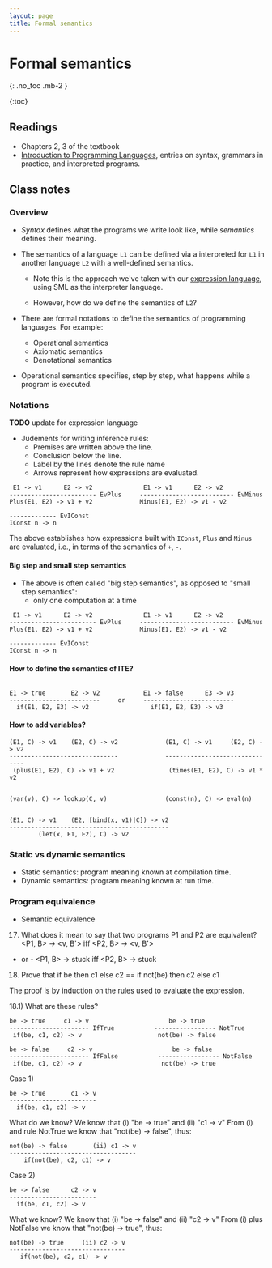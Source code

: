 ```yaml
---
layout: page
title: Formal semantics
---
```



# Formal semantics
{: .no_toc .mb-2 }

{:toc}

## Readings

- Chapters 2, 3 of the textbook
- [Introduction to Programming Languages](https://en.wikibooks.org/wiki/Introduction_to_Programming_Languages), entries on syntax, grammars in practice, and interpreted programs.

## Class notes

### Overview

- *Syntax* defines what the programs we write look like, while *semantics*
  defines their meaning.

- The semantics of a language `L1` can be defined via a interpreted for `L1` in
  another language `L2` with a well-defined semantics.

  - Note this is the approach we've taken with our [expression language](), using
    SML as the interpreter language.

  - However, how do we define the semantics of `L2`?

- There are formal notations to define the semantics of programming languages. For example:
  - Operational semantics
  - Axiomatic semantics
  - Denotational semantics

- Operational semantics specifies, step by step, what happens while a program is executed.

### Notations

**TODO** update for expression language

- Judements for writing inference rules:
  - Premises are written above the line.
  - Conclusion below the line.
  - Label by the lines denote the rule name
  - Arrows represent how expressions are evaluated.

```
 E1 -> v1      E2 -> v2              E1 -> v1      E2 -> v2
------------------------ EvPlus     -------------------------- EvMinus
Plus(E1, E2) -> v1 + v2             Minus(E1, E2) -> v1 - v2

------------- EvIConst
IConst n -> n
```

The above establishes how expressions built with `IConst`, `Plus` and `Minus`
are evaluated, i.e., in terms of the semantics of `+`, `-`.

#### Big step and small step semantics

- The above is often called "big step semantics", as opposed to "small step
semantics":
  - only one computation at a time

```
 E1 -> v1      E2 -> v2              E1 -> v1      E2 -> v2
------------------------ EvPlus     -------------------------- EvMinus
Plus(E1, E2) -> v1 + v2             Minus(E1, E2) -> v1 - v2

------------- EvIConst
IConst n -> n
```

#### How to define the semantics of ITE?

```

E1 -> true       E2 -> v2            E1 -> false      E3 -> v3
-------------------------     or     -------------------------
  if(E1, E2, E3) -> v2                 if(E1, E2, E3) -> v3
```

#### How to add variables?

```
(E1, C) -> v1    (E2, C) -> v2             (E1, C) -> v1     (E2, C) -> v2
------------------------------             -------------------------------
 (plus(E1, E2), C) -> v1 + v2               (times(E1, E2), C) -> v1 * v2


(var(v), C) -> lookup(C, v)                (const(n), C) -> eval(n)


(E1, C) -> v1    (E2, [bind(x, v1)|C]) -> v2
--------------------------------------------
        (let(x, E1, E2), C) -> v2
```

### Static vs dynamic semantics

- Static semantics: program meaning known at compilation time.
- Dynamic semantics: program meaning known at run time.

### Program equivalence

* Semantic equivalence
17) What does it mean to say that two programs P1 and P2 are equivalent?
<P1, B> -> <v, B'> iff <P2, B> -> <v, B'>
- or -
<P1, B> -> stuck iff <P2, B> -> stuck

18) Prove that
if be then c1 else c2 == if not(be) then c2 else c1

The proof is by induction on the rules used to evaluate the expression.

18.1) What are these rules?

```
be -> true     c1 -> v                      be -> true
---------------------- IfTrue           ----------------- NotTrue
 if(be, c1, c2) -> v                     not(be) -> false

be -> false     c2 -> v                      be -> false
---------------------- IfFalse           ----------------- NotFalse
 if(be, c1, c2) -> v                      not(be) -> true
```

Case 1)

```
be -> true       c1 -> v
------------------------
  if(be, c1, c2) -> v
```

What do we know? We know that (i) "be -> true" and (ii) "c1 -> v"
From (i) and rule NotTrue we know that "not(be) -> false", thus:

```
not(be) -> false       (ii) c1 -> v
-----------------------------------
    if(not(be), c2, c1) -> v
```

Case 2)

```
be -> false      c2 -> v
------------------------
  if(be, c1, c2) -> v
```

What we know? We know that (i) "be -> false" and (ii) "c2 -> v"
From (i) plus NotFalse we know that "not(be) -> true", thus:

```
not(be) -> true     (ii) c2 -> v
--------------------------------
   if(not(be), c2, c1) -> v
```

